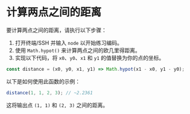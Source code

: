 # 计算两点之间的距离

要计算两点之间的距离，请执行以下步骤：

1. 打开终端/SSH 并输入 `node` 以开始练习编码。
2. 使用 `Math.hypot()` 来计算两点之间的欧几里得距离。
3. 实现以下代码，将 `x0`、`y0`、`x1` 和 `y1` 的值替换为你的点的坐标。

```js
const distance = (x0, y0, x1, y1) => Math.hypot(x1 - x0, y1 - y0);
```

以下是如何使用此函数的示例：

```js
distance(1, 1, 2, 3); // ~2.2361
```

这将输出点 `(1, 1)` 和 `(2, 3)` 之间的距离。
